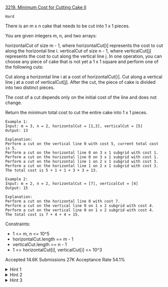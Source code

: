 [3219. Minimum Cost for Cutting Cake II](https://leetcode.com/problems/minimum-cost-for-cutting-cake-ii/)

`Hard`

There is an m x n cake that needs to be cut into 1 x 1 pieces.

You are given integers m, n, and two arrays:

horizontalCut of size m - 1, where horizontalCut[i] represents the cost to cut along the horizontal line i.
verticalCut of size n - 1, where verticalCut[j] represents the cost to cut along the vertical line j.
In one operation, you can choose any piece of cake that is not yet a 1 x 1 square and perform one of the following cuts:

Cut along a horizontal line i at a cost of horizontalCut[i].
Cut along a vertical line j at a cost of verticalCut[j].
After the cut, the piece of cake is divided into two distinct pieces.

The cost of a cut depends only on the initial cost of the line and does not change.

Return the minimum total cost to cut the entire cake into 1 x 1 pieces.

```
Example 1:
Input: m = 3, n = 2, horizontalCut = [1,3], verticalCut = [5]
Output: 13

Explanation:
Perform a cut on the vertical line 0 with cost 5, current total cost is 5.
Perform a cut on the horizontal line 0 on 3 x 1 subgrid with cost 1.
Perform a cut on the horizontal line 0 on 3 x 1 subgrid with cost 1.
Perform a cut on the horizontal line 1 on 2 x 1 subgrid with cost 3.
Perform a cut on the horizontal line 1 on 2 x 1 subgrid with cost 3.
The total cost is 5 + 1 + 1 + 3 + 3 = 13.

Example 2:
Input: m = 2, n = 2, horizontalCut = [7], verticalCut = [4]
Output: 15

Explanation:
Perform a cut on the horizontal line 0 with cost 7.
Perform a cut on the vertical line 0 on 1 x 2 subgrid with cost 4.
Perform a cut on the vertical line 0 on 1 x 2 subgrid with cost 4.
The total cost is 7 + 4 + 4 = 15.
```

Constraints:

- 1 <= m, n <= 10^5
- horizontalCut.length == m - 1
- verticalCut.length == n - 1
- 1 <= horizontalCut[i], verticalCut[i] <= 10^3

Accepted
14.6K
Submissions
27K
Acceptance Rate
54.1%

<details>
<summary>Hint 1</summary>

The intended solution uses a Greedy approach.

</details>
<details>
<summary>Hint 2</summary>

At each step, we will perform a cut on the line with the highest cost.

</details>
<details>
<summary>Hint 3</summary>

If you perform a horizontal cut, can you count the contribution that it adds to each row cut that comes afterward?

</details>